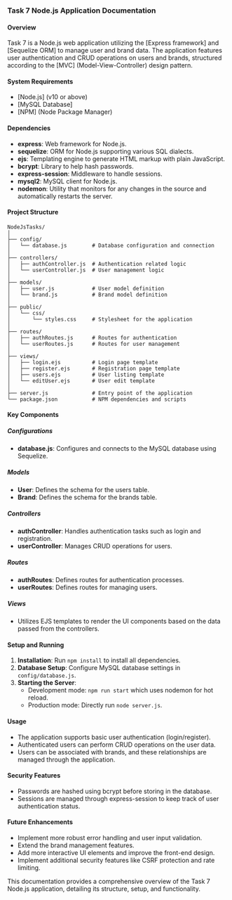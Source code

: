 ### Task 7 Node.js Application Documentation

#### Overview
Task 7 is a Node.js web application utilizing the [Express framework] and [Sequelize ORM] to manage user and brand data. The application features user authentication and CRUD operations on users and brands, structured according to the [MVC] (Model-View-Controller) design pattern.

#### System Requirements
- [Node.js] (v10 or above)
- [MySQL Database]
- [NPM] (Node Package Manager)

#### Dependencies
- **express**: Web framework for Node.js.
- **sequelize**: ORM for Node.js supporting various SQL dialects.
- **ejs**: Templating engine to generate HTML markup with plain JavaScript.
- **bcrypt**: Library to help hash passwords.
- **express-session**: Middleware to handle sessions.
- **mysql2**: MySQL client for Node.js.
- **nodemon**: Utility that monitors for any changes in the source and automatically restarts the server.

#### Project Structure
```
NodeJsTasks/
│
├── config/
│   └── database.js        # Database configuration and connection
│
├── controllers/
│   ├── authController.js  # Authentication related logic
│   └── userController.js  # User management logic
│
├── models/
│   ├── user.js            # User model definition
│   └── brand.js           # Brand model definition
│
├── public/
│   └── css/
│       └── styles.css     # Stylesheet for the application
│
├── routes/
│   ├── authRoutes.js      # Routes for authentication
│   └── userRoutes.js      # Routes for user management
│
├── views/
│   ├── login.ejs          # Login page template
│   ├── register.ejs       # Registration page template
│   ├── users.ejs          # User listing template
│   └── editUser.ejs       # User edit template
│
├── server.js              # Entry point of the application
└── package.json           # NPM dependencies and scripts
```

#### Key Components

##### Configurations
- **database.js**: Configures and connects to the MySQL database using Sequelize.

##### Models
- **User**: Defines the schema for the users table.
- **Brand**: Defines the schema for the brands table.

##### Controllers
- **authController**: Handles authentication tasks such as login and registration.
- **userController**: Manages CRUD operations for users.

##### Routes
- **authRoutes**: Defines routes for authentication processes.
- **userRoutes**: Defines routes for managing users.

##### Views
- Utilizes EJS templates to render the UI components based on the data passed from the controllers.

#### Setup and Running
1. **Installation**: Run `npm install` to install all dependencies.
2. **Database Setup**: Configure MySQL database settings in `config/database.js`.
3. **Starting the Server**:
   - Development mode: `npm run start` which uses nodemon for hot reload.
   - Production mode: Directly run `node server.js`.

#### Usage
- The application supports basic user authentication (login/register).
- Authenticated users can perform CRUD operations on the user data.
- Users can be associated with brands, and these relationships are managed through the application.

#### Security Features
- Passwords are hashed using bcrypt before storing in the database.
- Sessions are managed through express-session to keep track of user authentication status.

#### Future Enhancements
- Implement more robust error handling and user input validation.
- Extend the brand management features.
- Add more interactive UI elements and improve the front-end design.
- Implement additional security features like CSRF protection and rate limiting.

This documentation provides a comprehensive overview of the Task 7 Node.js application, detailing its structure, setup, and functionality.
        